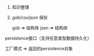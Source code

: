 1. 知识整理
2. gob/csv/json 保存
    
    gob => 结构体
   json => 结构体 

persistence接口（支持任意类型数据持久化）
    
工厂模式  => 返回的persistence对象




<!--csv = 结构体 -->
